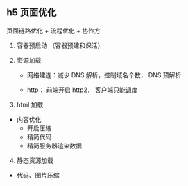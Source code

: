 ## h5 页面优化

页面链路优化 + 流程优化 + 协作方

1. 容器预启动 （容器预建和保活）
2. 资源加载

   - 网络建连：减少 DNS 解析，控制域名个数， DNS 预解析

   - http： 前端开启 http2， 客户端只能调度

3. html 加载

- 内容优化
  - 开启压缩
  - 精简代码
  - 精简服务器渲染数据

4. 静态资源加载

- 代码、图片压缩
